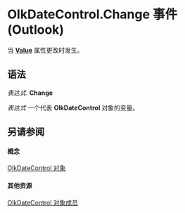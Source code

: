 
# OlkDateControl.Change 事件 (Outlook)

当  **[Value](df2c96d4-42d4-fd33-a55b-2162f65069b7.md)** 属性更改时发生。


## 语法

 _表达式_. **Change**

 _表达式_ 一个代表 **OlkDateControl** 对象的变量。


## 另请参阅


#### 概念


[OlkDateControl 对象](bd0c6bbe-c348-c748-41fe-0cf7ecebcc1e.md)
#### 其他资源


[OlkDateControl 对象成员](6bc09aee-2f4e-5042-a653-52c0c09068c5.md)